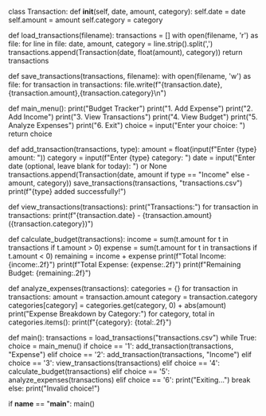 class Transaction:
  def __init__(self, date, amount, category):
    self.date = date
    self.amount = amount
    self.category = category

def load_transactions(filename):
  transactions = []
  with open(filename, 'r') as file:
    for line in file:
      date, amount, category = line.strip().split(',')
      transactions.append(Transaction(date, float(amount), category))
  return transactions

def save_transactions(transactions, filename):
  with open(filename, 'w') as file:
    for transaction in transactions:
      file.write(f"{transaction.date},{transaction.amount},{transaction.category}\n")

def main_menu():
  print("Budget Tracker")
  print("1. Add Expense")
  print("2. Add Income")
  print("3. View Transactions")
  print("4. View Budget")
  print("5. Analyze Expenses")
  print("6. Exit")
  choice = input("Enter your choice: ")
  return choice

def add_transaction(transactions, type):
  amount = float(input(f"Enter {type} amount: "))
  category = input(f"Enter {type} category: ")
  date = input("Enter date (optional, leave blank for today): ") or None
  transactions.append(Transaction(date, amount if type == "Income" else -amount, category))
  save_transactions(transactions, "transactions.csv")
  print(f"{type} added successfully!")

def view_transactions(transactions):
  print("Transactions:")
  for transaction in transactions:
    print(f"{transaction.date} - {transaction.amount} ({transaction.category})")

def calculate_budget(transactions):
  income = sum(t.amount for t in transactions if t.amount > 0)
  expense = sum(t.amount for t in transactions if t.amount < 0)
  remaining = income + expense
  print(f"Total Income: {income:.2f}")
  print(f"Total Expense: {expense:.2f}")
  print(f"Remaining Budget: {remaining:.2f}")

def analyze_expenses(transactions):
  categories = {}
  for transaction in transactions:
    amount = transaction.amount
    category = transaction.category
    categories[category] = categories.get(category, 0) + abs(amount)
  print("Expense Breakdown by Category:")
  for category, total in categories.items():
    print(f"{category}: {total:.2f}")

def main():
  transactions = load_transactions("transactions.csv")
  while True:
    choice = main_menu()
    if choice == '1':
      add_transaction(transactions, "Expense")
    elif choice == '2':
      add_transaction(transactions, "Income")
    elif choice == '3':
      view_transactions(transactions)
    elif choice == '4':
      calculate_budget(transactions)
    elif choice == '5':
      analyze_expenses(transactions)
    elif choice == '6':
      print("Exiting...")
      break
    else:
      print("Invalid choice!")

if __name__ == "__main__":
  main()

